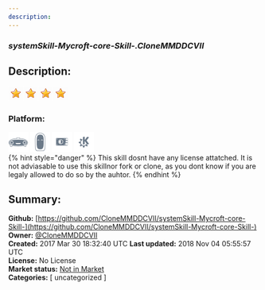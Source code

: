 ```yaml
---
description: 
---
```


### _systemSkill-Mycroft-core-Skill-.CloneMMDDCVII_  
## Description:  
  
![](../.gitbook/assets/star.png)![](../.gitbook/assets/star.png)![](../.gitbook/assets/star.png)![](../.gitbook/assets/star.png)  
### Platform:  
 ![Mark I](../.gitbook/assets/mark-1-icon.png)  ![Mark II](../.gitbook/assets/mark-2-icon.png)  ![Picroft](../.gitbook/assets/picroft-icon.png)  ![plasmoid](../.gitbook/assets/kde.png)   
{% hint style="danger" %}
This skill dosnt have any license attatched. It is not adviasable to use this skillnor fork or clone, as you dont know if you are legaly allowed to do so by the auhtor.
{% endhint %}
  
## Summary:  
**Github:** [https://github.com/CloneMMDDCVII/systemSkill-Mycroft-core-Skill-](https://github.com/CloneMMDDCVII/systemSkill-Mycroft-core-Skill-)  
**Owner:** [@CloneMMDDCVII](https://github.com/CloneMMDDCVII)  
**Created:** 2017 Mar 30 18:32:40 UTC  **Last updated:** 2018 Nov 04 05:55:57 UTC  
**License:** No License  
**Market status:** [Not in Market](https://market.mycroft.ai/skill/)  
**Categories:** [ uncategorized ]   
